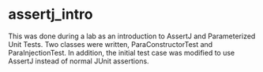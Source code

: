 # assertj_intro

This was done during a lab as an introduction to AssertJ and Parameterized Unit Tests.
Two classes were written, ParaConstructorTest and ParaInjectionTest.
In addition, the initial test case was modified to use AssertJ instead of normal JUnit assertions.
